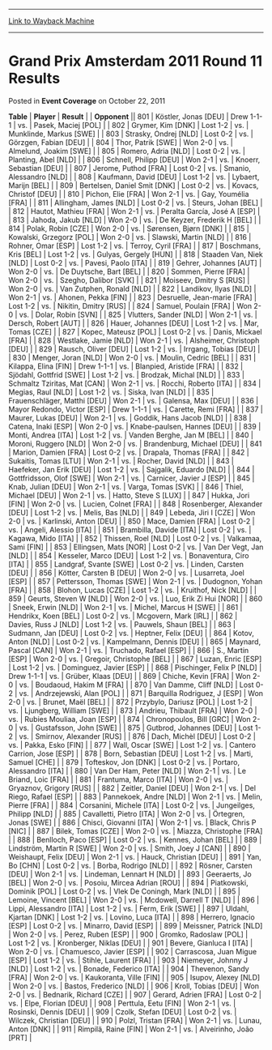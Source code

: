 
---
[Link to Wayback Machine](https://web.archive.org/web/20211021045158/https://magic.wizards.com/en/articles/archive/event-coverage/grand-prix-amsterdam-2011-round-11-results-2011-10-22)

[_metadata_:description]:- "TablePlayerResult Opponent801Köstler, Jonas [DEU]Drew 1-1-1vs.Pasek, Maciej [POL]802Grymer, Kim [DNK]Lost 1-2vs.Munklinde, Markus [SWE]803Strasky, Ondrej [NLD]Lost 0-2vs.Görzgen, Fabian [DEU]804Thor, Patrik [SWE]Won 2-0vs.Almelund, Joakim [SWE]805Romero, Adria [NLD]Lost 0-2vs.Planting, Abel [NLD]806Schnell, Philipp [DEU]Won 2-1vs.Knoerr, Sebastian [DEU]807Jerome, Puthod"
[_metadata_:generator]:- "Drupal 7 (http://drupal.org)"
[_metadata_:node]:- "437841"
[_metadata_:publish_date]:- "2011-10-22"
[_metadata_:source]:- "div-main-content"
[_metadata_:title]:- "Grand Prix Amsterdam 2011 Round 11 Results"
[_metadata_:wayback_capture_timestamp]:- "2021-10-21 04:51:58"
[_metadata_:wayback_raw_url]:- "https://web.archive.org/web/20211021045158id_/https://magic.wizards.com/en/articles/archive/event-coverage/grand-prix-amsterdam-2011-round-11-results-2011-10-22"
[_metadata_:wayback_url]:- "https://magic.wizards.com/en/articles/archive/event-coverage/grand-prix-amsterdam-2011-round-11-results-2011-10-22"
---


Grand Prix Amsterdam 2011 Round 11 Results
==========================================



 Posted in **Event Coverage**
 on October 22, 2011 












 **Table** | **Player** | **Result** |  | **Opponent** || 801 | Köstler, Jonas [DEU] | Drew 1-1-1 | vs. | Pasek, Maciej [POL] |
| 802 | Grymer, Kim [DNK] | Lost 1-2 | vs. | Munklinde, Markus [SWE] |
| 803 | Strasky, Ondrej [NLD] | Lost 0-2 | vs. | Görzgen, Fabian [DEU] |
| 804 | Thor, Patrik [SWE] | Won 2-0 | vs. | Almelund, Joakim [SWE] |
| 805 | Romero, Adria [NLD] | Lost 0-2 | vs. | Planting, Abel [NLD] |
| 806 | Schnell, Philipp [DEU] | Won 2-1 | vs. | Knoerr, Sebastian [DEU] |
| 807 | Jerome, Puthod [FRA] | Lost 0-2 | vs. | Smanio, Alessandro [NLD] |
| 808 | Kaufmann, David [DEU] | Lost 1-2 | vs. | Lybaert, Marijn [BEL] |
| 809 | Bertelsen, Daniel Smit [DNK] | Lost 0-2 | vs. | Kovacs, Christof [DEU] |
| 810 | Pichon, Elie [FRA] | Won 2-1 | vs. | Gay, Youmélia [FRA] |
| 811 | Allingham, James [NLD] | Lost 0-2 | vs. | Steurs, Johan [BEL] |
| 812 | Hautot, Mathieu [FRA] | Won 2-1 | vs. | Peralta García, José A [ESP] |
| 813 | Jahoda, Jakub [NLD] | Won 2-0 | vs. | De Keyzer, Frederik H [BEL] |
| 814 | Polak, Robin [CZE] | Won 2-0 | vs. | Sørensen, Bjørn [DNK] |
| 815 | Kowalski, Grzegorz [POL] | Won 2-0 | vs. | Slawski, Martin [NLD] |
| 816 | Rohner, Omar [ESP] | Lost 1-2 | vs. | Terroy, Cyril [FRA] |
| 817 | Boschmans, Kris [BEL] | Lost 1-2 | vs. | Gulyas, Gergely [HUN] |
| 818 | Staaden Van, Niek [NLD] | Lost 0-2 | vs. | Pavesi, Paolo [ITA] |
| 819 | Gehrer, Johannes [AUT] | Won 2-0 | vs. | De Duytsche, Bart [BEL] |
| 820 | Sommen, Pierre [FRA] | Won 2-0 | vs. | Szegho, Dalibor [SVK] |
| 821 | Moiseev, Dmitry S [RUS] | Won 2-0 | vs. | Van Zutphen, Ronald [NLD] |
| 822 | Landikov, Ilyas [NLD] | Won 2-1 | vs. | Ahonen, Pekka [FIN] |
| 823 | Desruelle, Jean-marie [FRA] | Lost 1-2 | vs. | Nikitin, Dmitry [RUS] |
| 824 | Samuel, Poulain [FRA] | Won 2-0 | vs. | Dolar, Robin [SVN] |
| 825 | Vlutters, Sander [NLD] | Won 2-1 | vs. | Dersch, Robert [AUT] |
| 826 | Hauer, Johannes [DEU] | Lost 1-2 | vs. | Mar, Tomas [CZE] |
| 827 | Kopec, Mateusz [POL] | Lost 0-2 | vs. | Danis, Mickael [FRA] |
| 828 | Westlake, Jamie [NLD] | Won 2-1 | vs. | Alsheimer, Christoph [DEU] |
| 829 | Rausch, Oliver [DEU] | Lost 1-2 | vs. | Irrgang, Tobias [DEU] |
| 830 | Menger, Joran [NLD] | Won 2-0 | vs. | Moulin, Cedric [BEL] |
| 831 | Kilappa, Elina [FIN] | Drew 1-1-1 | vs. | Blanpied, Aristide [FRA] |
| 832 | Sjödahl, Gottfrid [SWE] | Lost 1-2 | vs. | Brodzak, Michal [NLD] |
| 833 | Schmaltz Tziritas, Mat [CAN] | Won 2-1 | vs. | Rocchi, Roberto [ITA] |
| 834 | Megias, Raul [NLD] | Lost 1-2 | vs. | Siska, Ivan [NLD] |
| 835 | Frauenschläger, Matthi [DEU] | Won 2-1 | vs. | Galensa, Max [DEU] |
| 836 | Mayor Redondo, Victor [ESP] | Drew 1-1-1 | vs. | Carette, Remi [FRA] |
| 837 | Maurer, Lukas [DEU] | Won 2-1 | vs. | Goddik, Hans Jacob [NLD] |
| 838 | Catena, Inaki [ESP] | Won 2-0 | vs. | Knabe-paulsen, Hannes [DEU] |
| 839 | Monti, Andrea [ITA] | Lost 1-2 | vs. | Vanden Berghe, Jan M [BEL] |
| 840 | Moroni, Ruggero [NLD] | Won 2-0 | vs. | Brandenburg, Michael [DEU] |
| 841 | Marion, Damien [FRA] | Lost 0-2 | vs. | Drapala, Thomas [FRA] |
| 842 | Sukaitis, Tomas [LTU] | Won 2-1 | vs. | Rocher, David [NLD] |
| 843 | Haefeker, Jan Erik [DEU] | Lost 1-2 | vs. | Sajgalik, Eduardo [NLD] |
| 844 | Gottfridsson, Olof [SWE] | Won 2-1 | vs. | Carnicer, Javier J [ESP] |
| 845 | Knab, Julian [DEU] | Won 2-1 | vs. | Varga, Tomas [SVK] |
| 846 | Thiel, Michael [DEU] | Won 2-1 | vs. | Hatto, Steve S [LUX] |
| 847 | Hukka, Jori [FIN] | Won 2-0 | vs. | Lucien, Colnet [FRA] |
| 848 | Rosenberger, Alexander [DEU] | Lost 1-2 | vs. | Melis, Bas [NLD] |
| 849 | Lebeda, Jiri I [CZE] | Won 2-0 | vs. | Karlinski, Anton [DEU] |
| 850 | Mace, Damien [FRA] | Lost 0-2 | vs. | Angeli, Alessio [ITA] |
| 851 | Brambilla, Davide [ITA] | Lost 0-2 | vs. | Kagawa, Mido [ITA] |
| 852 | Thissen, Roel [NLD] | Lost 0-2 | vs. | Valkamaa, Sami [FIN] |
| 853 | Ellingsen, Mats [NOR] | Lost 0-2 | vs. | Van Der Vegt, Jan [NLD] |
| 854 | Kesseler, Marco [DEU] | Lost 1-2 | vs. | Bonaventura, Ciro [ITA] |
| 855 | Landgraf, Svante [SWE] | Lost 0-2 | vs. | Linden, Carsten [DEU] |
| 856 | Kötter, Carsten B [DEU] | Won 2-0 | vs. | Lusarreta, Joel [ESP] |
| 857 | Pettersson, Thomas [SWE] | Won 2-1 | vs. | Dudognon, Yohan [FRA] |
| 858 | Blohon, Lucas [CZE] | Lost 1-2 | vs. | Kruithof, Nick [NLD] |
| 859 | Geurts, Steven W [NLD] | Won 2-0 | vs. | Luo, Erik Zi Hui [NOR] |
| 860 | Sneek, Erwin [NLD] | Won 2-1 | vs. | Michel, Marcus H [SWE] |
| 861 | Hendrikx, Koen [BEL] | Lost 0-2 | vs. | Mcgovern, Mark [IRL] |
| 862 | Davies, Russ J [NLD] | Lost 1-2 | vs. | Pauwels, Shaun [BEL] |
| 863 | Sudmann, Jan [DEU] | Lost 0-2 | vs. | Heptner, Felix [DEU] |
| 864 | Kotov, Anton [NLD] | Lost 0-2 | vs. | Kampelmann, Dennis [DEU] |
| 865 | Maynard, Pascal [CAN] | Won 2-1 | vs. | Truchado, Rafael [ESP] |
| 866 | S., Martin [ESP] | Won 2-0 | vs. | Gregoir, Christophe [BEL] |
| 867 | Luzan, Enric [ESP] | Lost 1-2 | vs. | Dominguez, Javier [ESP] |
| 868 | Pischinger, Felix P [NLD] | Drew 1-1-1 | vs. | Grüber, Klaas [DEU] |
| 869 | Chiche, Kevin [FRA] | Won 2-0 | vs. | Boudaoud, Hakim M [FRA] |
| 870 | Van Damme, Cliff [NLD] | Lost 0-2 | vs. | Andrzejewski, Alan [POL] |
| 871 | Barquilla Rodriguez, J [ESP] | Won 2-0 | vs. | Brunet, Maël [BEL] |
| 872 | Przybylo, Dariusz [POL] | Lost 1-2 | vs. | Ljungberg, William [SWE] |
| 873 | Andrieu, Thibault [FRA] | Won 2-0 | vs. | Rubies Mouliaa, Joan [ESP] |
| 874 | Chronopoulos, Bill [GRC] | Won 2-0 | vs. | Gustafsson, John [SWE] |
| 875 | Gutbrod, Johannes [DEU] | Lost 1-2 | vs. | Smirnov, Alexander [RUS] |
| 876 | Dach, Michèl [DEU] | Lost 0-2 | vs. | Pakka, Esko [FIN] |
| 877 | Wall, Oscar [SWE] | Lost 1-2 | vs. | Cantero Carrion, Jose [ESP] |
| 878 | Born, Sebastian [DEU] | Lost 1-2 | vs. | Marti, Samuel [CHE] |
| 879 | Tofteskov, Jon [DNK] | Lost 0-2 | vs. | Portaro, Alessandro [ITA] |
| 880 | Van Der Ham, Peter [NLD] | Won 2-1 | vs. | Le Briand, Loic [FRA] |
| 881 | Frantuma, Marco [ITA] | Won 2-0 | vs. | Gryaznov, Grigory [RUS] |
| 882 | Zeitler, Daniel [DEU] | Won 2-1 | vs. | Del Riego, Rafael [ESP] |
| 883 | Pannekoek, Andre [NLD] | Won 2-1 | vs. | Melin, Pierre [FRA] |
| 884 | Corsanini, Michele [ITA] | Lost 0-2 | vs. | Jungeilges, Philipp [NLD] |
| 885 | Cavalletti, Pietro [ITA] | Won 2-0 | vs. | Örtegren, Jonas [SWE] |
| 886 | Chisci, Giovanni [ITA] | Won 2-1 | vs. | Black, Chris P [NIC] |
| 887 | Bilek, Tomas [CZE] | Won 2-0 | vs. | Miazza, Christophe [FRA] |
| 888 | Benlloch, Paco [ESP] | Lost 0-2 | vs. | Kennes, Johan [BEL] |
| 889 | Lindström, Martin R [SWE] | Won 2-0 | vs. | Smith, Joey J [CAN] |
| 890 | Weishaupt, Felix [DEU] | Won 2-1 | vs. | Hauck, Christian [DEU] |
| 891 | Yan, Bo [CHN] | Lost 0-2 | vs. | Borba, Rodrigo [NLD] |
| 892 | Rösner, Carsten [DEU] | Won 2-1 | vs. | Lindeman, Lennart H [NLD] |
| 893 | Geeraerts, Jo [BEL] | Won 2-0 | vs. | Posoiu, Mircea Adrian [ROU] |
| 894 | Piatkowski, Dominik [POL] | Lost 0-2 | vs. | Vlek De Coningh, Mark [NLD] |
| 895 | Lemoine, Vincent [BEL] | Won 2-0 | vs. | Mcdowell, Darrell T [NLD] |
| 896 | Lippi, Alessandro [ITA] | Lost 1-2 | vs. | Ferm, Erik [SWE] |
| 897 | Uldahl, Kjartan [DNK] | Lost 1-2 | vs. | Lovino, Luca [ITA] |
| 898 | Herrero, Ignacio [ESP] | Lost 0-2 | vs. | Minarro, David [ESP] |
| 899 | Meissner, Patrick [NLD] | Won 2-0 | vs. | Perez, Ruben [ESP] |
| 900 | Gromko, Radoslaw [POL] | Lost 1-2 | vs. | Kronberger, Niklas [DEU] |
| 901 | Bevere, Gianluca I [ITA] | Won 2-0 | vs. | Chamuesco, Javier [ESP] |
| 902 | Carrascosa, Juan Migue [ESP] | Lost 1-2 | vs. | Stihle, Laurent [FRA] |
| 903 | Niemeyer, Johnny J [NLD] | Lost 1-2 | vs. | Bonade, Federico [ITA] |
| 904 | Thevenon, Sandy [FRA] | Won 2-0 | vs. | Kaukoranta, Ville [FIN] |
| 905 | Isupov, Alexey [NLD] | Won 2-0 | vs. | Bastos, Frederico [NLD] |
| 906 | Kroll, Tobias [DEU] | Won 2-0 | vs. | Bednarik, Richard [CZE] |
| 907 | Gerard, Adrien [FRA] | Lost 0-2 | vs. | Elpe, Florian [DEU] |
| 908 | Perttula, Eetu [FIN] | Won 2-1 | vs. | Rosinski, Dennis [DEU] |
| 909 | Czolk, Stefan [DEU] | Lost 0-2 | vs. | Wilczek, Christian [DEU] |
| 910 | Polzl, Tristan [FRA] | Won 2-1 | vs. | Lunau, Anton [DNK] |
| 911 | Rimpilä, Raine [FIN] | Won 2-1 | vs. | Alveirinho, João [PRT] |







